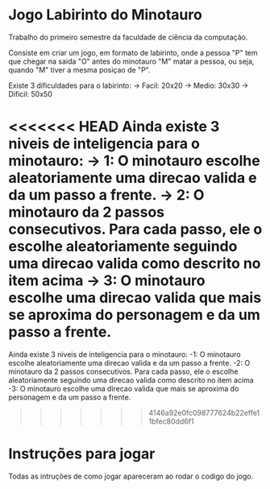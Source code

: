 # Jogo Labirinto do Minotauro

Trabalho do primeiro semestre da faculdade de ciência da computação.

Consiste em criar um jogo, em formato de labirinto, onde a pessoa "P" tem que chegar na saida "O"
antes do minotauro "M" matar a pessoa, ou seja, quando "M" tiver a mesma posiçao de "P".

Existe 3 dificuldades para o labirinto:
    -> Facil: 20x20
    -> Medio: 30x30
    -> Dificil: 50x50

<<<<<<< HEAD
Ainda existe 3 niveis de inteligencia para o minotauro:
    -> 1: O minotauro escolhe aleatoriamente uma direcao valida e da um passo a frente.
    -> 2: O minotauro da 2 passos consecutivos. Para cada passo, ele o escolhe aleatoriamente seguindo uma direcao valida como descrito no item acima
    -> 3: O minotauro escolhe uma direcao valida que mais se aproxima do personagem e da um passo a frente.
=======
Ainda existe 3 niveis de inteligencia para o minotauro:                                                                                                                                 -1: O minotauro escolhe aleatoriamente uma direcao valida e da um passo a frente.
    -2: O minotauro da 2 passos consecutivos. Para cada passo, ele o escolhe aleatoriamente seguindo uma direcao valida como descrito no item acima
    -3: O minotauro escolhe uma direcao valida que mais se aproxima do personagem e da um passo a frente.
>>>>>>> 4146a92e0fc098777624b22effe11bfec80dd6f1


# Instruções para jogar

Todas as intruções de como jogar apareceram ao rodar o codigo do jogo.
